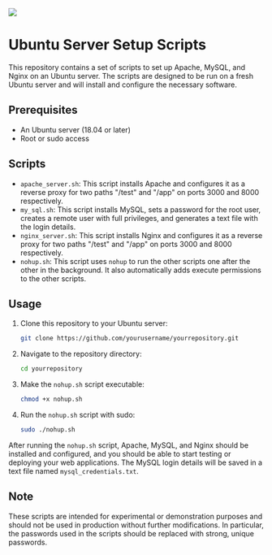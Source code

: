<img src="https://www.google.com/url?sa=i&url=https%3A%2F%2Fwww.computerhope.com%2Funix%2Funohup.htm&psig=AOvVaw3ht7eSOihgnBR3fuJAwN9b&ust=1686854764993000&source=images&cd=vfe&ved=0CBEQjRxqFwoTCIjBn-q1w_8CFQAAAAAdAAAAABAE"><img>

# Ubuntu Server Setup Scripts

This repository contains a set of scripts to set up Apache, MySQL, and Nginx on an Ubuntu server. The scripts are designed to be run on a fresh Ubuntu server and will install and configure the necessary software.

## Prerequisites

- An Ubuntu server (18.04 or later)
- Root or sudo access

## Scripts

- `apache_server.sh`: This script installs Apache and configures it as a reverse proxy for two paths "/test" and "/app" on ports 3000 and 8000 respectively.
- `my_sql.sh`: This script installs MySQL, sets a password for the root user, creates a remote user with full privileges, and generates a text file with the login details.
- `nginx_server.sh`: This script installs Nginx and configures it as a reverse proxy for two paths "/test" and "/app" on ports 3000 and 8000 respectively.
- `nohup.sh`: This script uses `nohup` to run the other scripts one after the other in the background. It also automatically adds execute permissions to the other scripts.

## Usage

1. Clone this repository to your Ubuntu server:

    ```bash
    git clone https://github.com/yourusername/yourrepository.git
    ```

2. Navigate to the repository directory:

    ```bash
    cd yourrepository
    ```

3. Make the `nohup.sh` script executable:

    ```bash
    chmod +x nohup.sh
    ```

4. Run the `nohup.sh` script with sudo:

    ```bash
    sudo ./nohup.sh
    ```

After running the `nohup.sh` script, Apache, MySQL, and Nginx should be installed and configured, and you should be able to start testing or deploying your web applications. The MySQL login details will be saved in a text file named `mysql_credentials.txt`.

## Note

These scripts are intended for experimental or demonstration purposes and should not be used in production without further modifications. In particular, the passwords used in the scripts should be replaced with strong, unique passwords.
